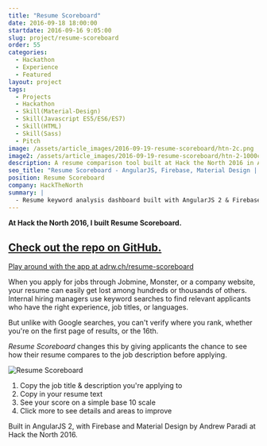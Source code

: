```yaml
---
title: "Resume Scoreboard"
date: 2016-09-18 18:00:00
startdate: 2016-09-16 9:05:00
slug: project/resume-scoreboard
order: 55
categories:
  - Hackathon
  - Experience
  - Featured
layout: project
tags:
  - Projects
  - Hackathon
  - Skill(Material-Design)
  - Skill(Javascript ES5/ES6/ES7)
  - Skill(HTML)
  - Skill(Sass)
  - Pitch
image: /assets/article_images/2016-09-19-resume-scoreboard/htn-2c.png
image2: /assets/article_images/2016-09-19-resume-scoreboard/htn-2-1000c.png
description: A resume comparison tool built at Hack the North 2016 in AngularJS.
seo_title: "Resume Scoreboard - AngularJS, Firebase, Material Design | Andrew Paradi Alexander"
position: Resume Scoreboard
company: HackTheNorth
summary: |
  - Resume keyword analysis dashboard built with AngularJS 2 & Firebase
---
```


**At Hack the North 2016, I built Resume Scoreboard.**

## [Check out the repo on GitHub.](https://github.com/adrw/resume-scoreboard)

[Play around with the app at adrw.ch/resume-scoreboard](adrw.ch/resume-scoreboard/)

When you apply for jobs through Jobmine, Monster, or a company website, your resume can easily get lost among hundreds or thousands of others. Internal hiring managers use keyword searches to find relevant applicants who have the right experience, job titles, or languages.

But unlike with Google searches, you can't verify where you rank, whether you're on the first page of results, or the 16th.

_Resume Scoreboard_ changes this by giving applicants the chance to see how their resume compares to the job description before applying.

![Resume Scoreboard](/assets/article_images/2016-09-19-resume-scoreboard/resume-scoreboard-htn-demo.gif)

1. Copy the job title &amp; description you're applying to
2. Copy in your resume text
3. See your score on a simple base 10 scale
4. Click more to see details and areas to improve

Built in AngularJS 2, with Firebase and Material Design by Andrew Paradi at Hack the North 2016.
